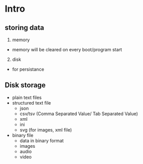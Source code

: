 # Intro

## storing data

1. memory
 -  memory will be cleared on every boot/program start
2. disk
 -  for persistance 
 
 ## Disk storage
  -  plain text files
  -  structured text file
     - json
     - csv/tsv (Comma Separated Value/ Tab Separated Value)
     - xml
     - ini
     - svg (for images, xml file)
 - binary file
     - data in binary format
     - images 
     - audio
     - video

